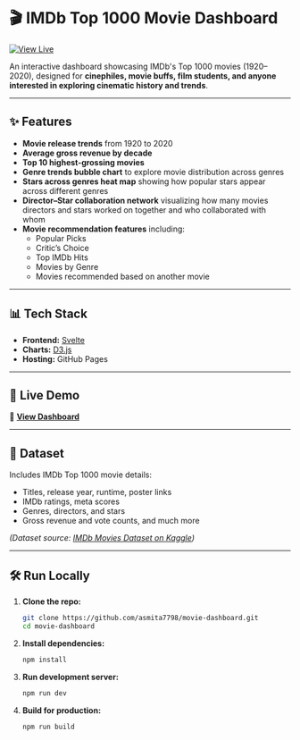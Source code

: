 # 🎬 IMDb Top 1000 Movie Dashboard  

[![View Live](https://img.shields.io/badge/View-Live%20Demo-brightgreen)](https://asmita7798.github.io/movie-dashboard/)  

An interactive dashboard showcasing IMDb's Top 1000 movies (1920–2020), designed for **cinephiles, movie buffs, film students, and anyone interested in exploring cinematic history and trends**.  

---

## ✨ Features  

- **Movie release trends** from 1920 to 2020  
- **Average gross revenue by decade**  
- **Top 10 highest-grossing movies**  
- **Genre trends bubble chart** to explore movie distribution across genres  
- **Stars across genres heat map** showing how popular stars appear across different genres  
- **Director–Star collaboration network** visualizing how many movies directors and stars worked on together and who collaborated with whom  
- **Movie recommendation features** including:  
  - Popular Picks  
  - Critic’s Choice  
  - Top IMDb Hits  
  - Movies by Genre  
  - Movies recommended based on another movie  


---

## 📊 Tech Stack  

- **Frontend:** [Svelte](https://svelte.dev/)  
- **Charts:** [D3.js](https://d3js.org/)  
- **Hosting:** GitHub Pages  

---

## 🚀 Live Demo  

🔗 **[View Dashboard](https://asmita7798.github.io/movie-dashboard/)**  

---

## 📂 Dataset  

Includes IMDb Top 1000 movie details:  
- Titles, release year, runtime, poster links 
- IMDb ratings, meta scores  
- Genres, directors, and stars  
- Gross revenue and vote counts, and much more  

*(Dataset source: [IMDb Movies Dataset on Kaggle](https://www.kaggle.com/datasets/harshitshankhdhar/imdb-dataset-of-top-1000-movies-and-tv-shows))*

---

## 🛠️ Run Locally  

1. **Clone the repo:**  
   ```bash
   git clone https://github.com/asmita7798/movie-dashboard.git
   cd movie-dashboard
   ```

2. **Install dependencies:**
   ```bash
   npm install
   ```

3. **Run development server:**
   ```bash
   npm run dev
   ```
4.  **Build for production:**
    ```bash
    npm run build
    ```

